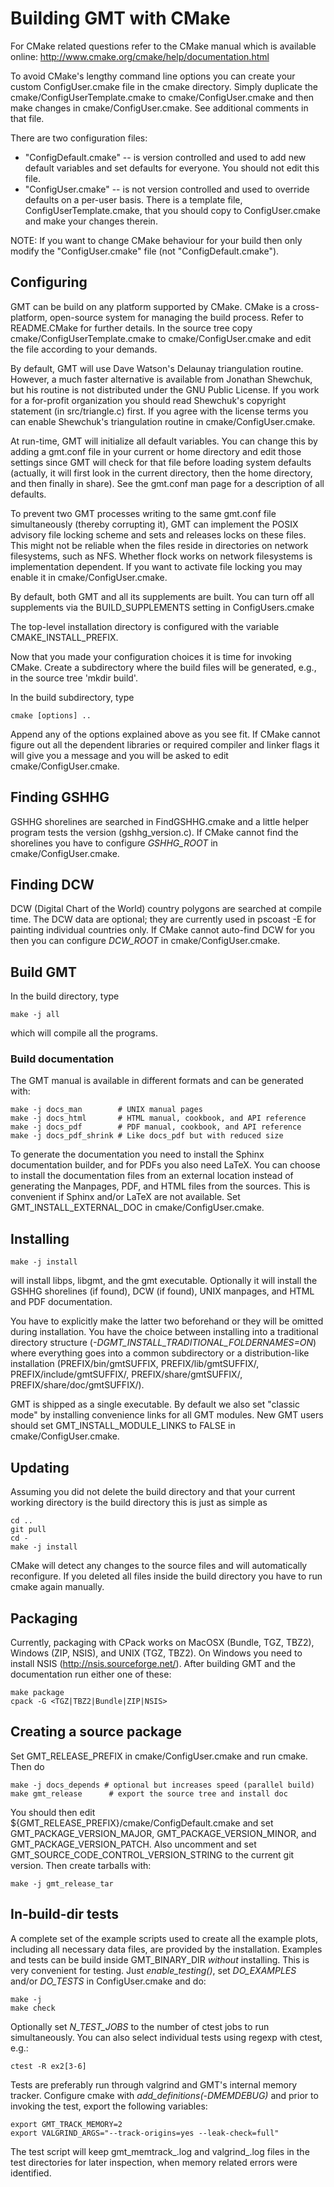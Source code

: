 # Building GMT with CMake

For CMake related questions refer to the CMake manual which is available
online: http://www.cmake.org/cmake/help/documentation.html

To avoid CMake's lengthy command line options you can create your custom
ConfigUser.cmake file in the cmake directory. Simply duplicate the
cmake/ConfigUserTemplate.cmake to cmake/ConfigUser.cmake and then make
changes in cmake/ConfigUser.cmake. See additional comments in that file.

There are two configuration files:

- "ConfigDefault.cmake" -- is version controlled and used to add new default
    variables and set defaults for everyone. You should not edit this file.
- "ConfigUser.cmake" -- is not version controlled and used to override defaults
    on a per-user basis.
    There is a template file, ConfigUserTemplate.cmake, that you should copy
    to ConfigUser.cmake and make your changes therein.

NOTE: If you want to change CMake behaviour for your build then only modify
      the "ConfigUser.cmake" file (not "ConfigDefault.cmake").

## Configuring

GMT can be build on any platform supported by CMake.  CMake is a
cross-platform, open-source system for managing the build process.
Refer to README.CMake for further details.  In the source tree copy
cmake/ConfigUserTemplate.cmake to cmake/ConfigUser.cmake and edit
the file according to your demands.

By default, GMT will use Dave Watson's Delaunay triangulation routine.
However, a much faster alternative is available from Jonathan Shewchuk, but
his routine is not distributed under the GNU Public License.  If you work for
a for-profit organization you should read Shewchuk's copyright statement (in
src/triangle.c) first.  If you agree with the license terms you can enable
Shewchuk's triangulation routine in cmake/ConfigUser.cmake.

At run-time, GMT will initialize all default variables. You can change
this by adding a gmt.conf file in your current or home directory
and edit those settings since GMT will check for that file before loading
system defaults (actually, it will first look in the current directory, then
the home directory, and then finally in share).  See the gmt.conf man page
for a description of all defaults.

To prevent two GMT processes writing to the same gmt.conf file simultaneously
(thereby corrupting it), GMT can implement the POSIX advisory file locking
scheme and sets and releases locks on these files.  This might not be reliable
when the files reside in directories on network filesystems, such as NFS.
Whether flock works on network filesystems is implementation dependent.  If
you want to activate file locking you may enable it in cmake/ConfigUser.cmake.

By default, both GMT and all its supplements are built.  You can turn
off all supplements via the BUILD_SUPPLEMENTS setting in ConfigUsers.cmake

The top-level installation directory is configured with the variable
CMAKE\_INSTALL\_PREFIX.

Now that you made your configuration choices it is time for invoking CMake.
Create a subdirectory where the build files will be generated, e.g., in the
source tree 'mkdir build'.

In the build subdirectory, type

```
cmake [options] ..
```

Append any of the options explained above as you see fit.  If CMake cannot
figure out all the dependent libraries or required compiler and linker flags
it will give you a message and you will be asked to edit
cmake/ConfigUser.cmake.


## Finding GSHHG

GSHHG shorelines are searched in FindGSHHG.cmake and a little helper program
tests the version (gshhg_version.c). If CMake cannot find the shorelines you
have to configure _GSHHG\_ROOT_ in cmake/ConfigUser.cmake.

## Finding DCW

DCW (Digital Chart of the World) country polygons are searched at compile time.
The DCW data are optional; they are currently used in pscoast -E for painting
individual countries only.  If CMake cannot auto-find DCW for you then you can
configure _DCW_ROOT_ in cmake/ConfigUser.cmake.

## Build GMT

In the build directory, type

```
make -j all
```

which will compile all the programs.

### Build documentation

The GMT manual is available in different formats and can be generated with:

```
make -j docs_man        # UNIX manual pages
make -j docs_html       # HTML manual, cookbook, and API reference
make -j docs_pdf        # PDF manual, cookbook, and API reference
make -j docs_pdf_shrink # Like docs_pdf but with reduced size
```

To generate the documentation you need to install the Sphinx documentation
builder, and for PDFs you also need LaTeX.  You can choose to install the
documentation files from an external location instead of generating the
Manpages, PDF, and HTML files from the sources.  This is convenient if Sphinx
and/or LaTeX are not available.  Set GMT_INSTALL_EXTERNAL_DOC in
cmake/ConfigUser.cmake.

## Installing

```
make -j install
```

will install libps, libgmt, and the gmt executable. Optionally it
will install the GSHHG shorelines (if found), DCW (if found), UNIX manpages,
and HTML and PDF documentation.

You have to explicitly make the latter two beforehand or they will be omitted
during installation.  You have the choice between installing into a
traditional directory structure (_-DGMT\_INSTALL\_TRADITIONAL\_FOLDERNAMES=ON_)
where everything goes into a common subdirectory or a distribution-like
installation (PREFIX/bin/gmtSUFFIX, PREFIX/lib/gmtSUFFIX/,
PREFIX/include/gmtSUFFIX/, PREFIX/share/gmtSUFFIX/,
PREFIX/share/doc/gmtSUFFIX/).

GMT is shipped as a single executable.  By default we also set "classic mode"
by installing convenience links for all GMT modules. New GMT users should set
GMT\_INSTALL\_MODULE\_LINKS to FALSE in cmake/ConfigUser.cmake.

## Updating

Assuming you did not delete the build directory and that your current
working directory is the build directory this is just as simple as

```
cd ..
git pull
cd -
make -j install
```

CMake will detect any changes to the source files and will automatically
reconfigure. If you deleted all files inside the build directory you have to
run cmake again manually.

## Packaging

Currently, packaging with CPack works on MacOSX (Bundle, TGZ, TBZ2),
Windows (ZIP, NSIS), and UNIX (TGZ, TBZ2). On Windows you need to install NSIS
(http://nsis.sourceforge.net/). After building GMT and the documentation run
either one of these:

```
make package
cpack -G <TGZ|TBZ2|Bundle|ZIP|NSIS>
```

## Creating a source package

Set GMT\_RELEASE\_PREFIX in cmake/ConfigUser.cmake and run cmake. Then do

```
make -j docs_depends # optional but increases speed (parallel build)
make gmt_release      # export the source tree and install doc
```

You should then edit ${GMT_RELEASE_PREFIX}/cmake/ConfigDefault.cmake and
set GMT\_PACKAGE\_VERSION\_MAJOR, GMT\_PACKAGE\_VERSION\_MINOR, and
GMT\_PACKAGE\_VERSION\_PATCH. Also uncomment and set
GMT\_SOURCE\_CODE\_CONTROL\_VERSION\_STRING to the current git version. Then
create tarballs with:

```
make -j gmt_release_tar
```

## In-build-dir tests

A complete set of the example scripts used to create all the example plots,
including all necessary data files, are provided by the installation.
Examples and tests can be build inside GMT\_BINARY\_DIR *without* installing.
This is very convenient for testing. Just _enable\_testing()_, set
_DO\_EXAMPLES_ and/or _DO\_TESTS_ in ConfigUser.cmake and do:

```
make -j
make check
```

Optionally set _N\_TEST\_JOBS_ to the number of ctest jobs to run
simultaneously. You can also select individual tests using regexp with ctest,
e.g.:

```
ctest -R ex2[3-6]
```

Tests are preferably run through valgrind and GMT's internal memory tracker.
Configure cmake with _add\_definitions(-DMEMDEBUG)_ and prior to invoking the
test, export the following variables:

```
export GMT_TRACK_MEMORY=2
export VALGRIND_ARGS="--track-origins=yes --leak-check=full"
```

The test script will keep gmt_memtrack_<pid>.log and valgrind\_<pid>.log files
in the test directories for later inspection, when memory related errors were
identified.
